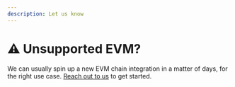 ```yaml
---
description: Let us know
---
```


# ⚠️ Unsupported EVM?

We can usually spin up a new EVM chain integration in a matter of days, for the right use case. [Reach out to us](https://discord.com/invite/8H5Kdtr5Wn) to get started.&#x20;
